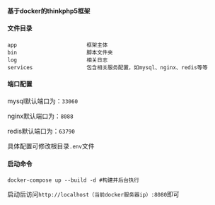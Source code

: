 #### 基于docker的thinkphp5框架

#### 文件目录

```
app                      框架主体   
bin                      脚本文件夹
log                      相关日志
services                 包含相关服务配置，如mysql、nginx、redis等等
```

#### 端口配置

mysql默认端口为：`33060`

nginx默认端口为：`8088`

redis默认端口为：`63790`

具体配置可修改根目录`.env`文件

#### 启动命令

```
docker-compose up --build -d #构建并后台执行
```

启动后访问`http://localhost（当前docker服务器ip）:8080`即可
